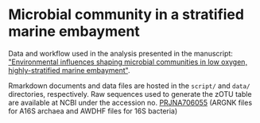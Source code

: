 # Microbial community in a stratified marine embayment

Data and workflow used in the analysis presented in the manuscript: ["Environmental influences shaping microbial communities in low oxygen, highly-stratified marine embayment"](insert_link_here.com).

Rmarkdown documents and data files are hosted in the `script/` and `data/` directories, respectively. 
Raw sequences used to generate the zOTU table are available at NCBI under the accession no. [PRJNA706055](https://www.ncbi.nlm.nih.gov/bioproject/706055) (ARGNK files for A16S archaea and AWDHF files for 16S bacteria)

